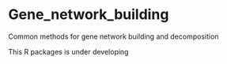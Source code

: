 # Gene_network_building
Common methods for gene network building and decomposition

This R packages is under developing
